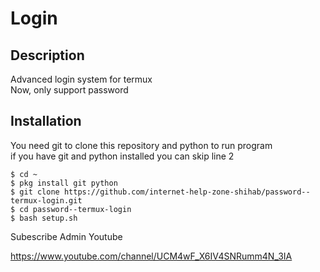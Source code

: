 # Login

## Description

Advanced login system for termux  
Now, only support password

## Installation

You need git to clone this repository and python to run program  
if you have git and python installed you can skip line 2

```shell
$ cd ~
$ pkg install git python
$ git clone https://github.com/internet-help-zone-shihab/password--termux-login.git
$ cd password--termux-login
$ bash setup.sh
```

Subescribe Admin Youtube 

https://www.youtube.com/channel/UCM4wF_X6IV4SNRumm4N_3IA
